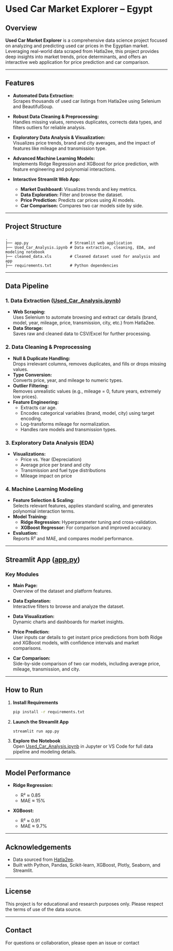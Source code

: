 # Used Car Market Explorer – Egypt

## Overview

**Used Car Market Explorer** is a comprehensive data science project focused on analyzing and predicting used car prices in the Egyptian market. Leveraging real-world data scraped from Hatla2ee, this project provides deep insights into market trends, price determinants, and offers an interactive web application for price prediction and car comparison.

---

## Features

- **Automated Data Extraction:**  
  Scrapes thousands of used car listings from Hatla2ee using Selenium and BeautifulSoup.

- **Robust Data Cleaning & Preprocessing:**  
  Handles missing values, removes duplicates, corrects data types, and filters outliers for reliable analysis.

- **Exploratory Data Analysis & Visualization:**  
  Visualizes price trends, brand and city averages, and the impact of features like mileage and transmission type.

- **Advanced Machine Learning Models:**  
  Implements Ridge Regression and XGBoost for price prediction, with feature engineering and polynomial interactions.

- **Interactive Streamlit Web App:**  
  - **Market Dashboard:** Visualizes trends and key metrics.
  - **Data Exploration:** Filter and browse the dataset.
  - **Price Prediction:** Predicts car prices using AI models.
  - **Car Comparison:** Compares two car models side by side.

---

## Project Structure

```
.
├── app.py                  # Streamlit web application
├── Used_Car_Analysis.ipynb # Data extraction, cleaning, EDA, and modeling notebook
├── cleaned_data.xls        # Cleaned dataset used for analysis and app
├── requirements.txt        # Python dependencies
```

---

## Data Pipeline

### 1. Data Extraction ([Used_Car_Analysis.ipynb](Used_Car_Analysis.ipynb))
- **Web Scraping:**  
  Uses Selenium to automate browsing and extract car details (brand, model, year, mileage, price, transmission, city, etc.) from Hatla2ee.
- **Data Storage:**  
  Saves raw and cleaned data to CSV/Excel for further processing.

### 2. Data Cleaning & Preprocessing
- **Null & Duplicate Handling:**  
  Drops irrelevant columns, removes duplicates, and fills or drops missing values.
- **Type Conversion:**  
  Converts price, year, and mileage to numeric types.
- **Outlier Filtering:**  
  Removes unrealistic values (e.g., mileage = 0, future years, extremely low prices).
- **Feature Engineering:**  
  - Extracts car age.
  - Encodes categorical variables (brand, model, city) using target encoding.
  - Log-transforms mileage for normalization.
  - Handles rare models and transmission types.

### 3. Exploratory Data Analysis (EDA)
- **Visualizations:**  
  - Price vs. Year (Depreciation)
  - Average price per brand and city
  - Transmission and fuel type distributions
  - Mileage impact on price

### 4. Machine Learning Modeling
- **Feature Selection & Scaling:**  
  Selects relevant features, applies standard scaling, and generates polynomial interaction terms.
- **Model Training:**  
  - **Ridge Regression:** Hyperparameter tuning and cross-validation.
  - **XGBoost Regressor:** For comparison and improved accuracy.
- **Evaluation:**  
  Reports R² and MAE, and compares model performance.

---

## Streamlit App ([app.py](app.py))

### Key Modules

- **Main Page:**  
  Overview of the dataset and platform features.

- **Data Exploration:**  
  Interactive filters to browse and analyze the dataset.

- **Data Visualization:**  
  Dynamic charts and dashboards for market insights.

- **Price Prediction:**  
  User inputs car details to get instant price predictions from both Ridge and XGBoost models, with confidence intervals and market comparisons.

- **Car Comparison:**  
  Side-by-side comparison of two car models, including average price, mileage, transmission, and city.

---

## How to Run

1. **Install Requirements**
    ```sh
    pip install -r requirements.txt
    ```

2. **Launch the Streamlit App**
    ```sh
    streamlit run app.py
    ```

3. **Explore the Notebook**  
   Open [Used_Car_Analysis.ipynb](Used_Car_Analysis.ipynb) in Jupyter or VS Code for full data pipeline and modeling details.

---

## Model Performance

- **Ridge Regression:**  
  - R² ≈ 0.85  
  - MAE ≈ 15%

- **XGBoost:**  
  - R² ≈ 0.91  
  - MAE ≈ 9.7%

---

## Acknowledgements

- Data sourced from [Hatla2ee](https://eg.hatla2ee.com/ar/car).
- Built with Python, Pandas, Scikit-learn, XGBoost, Plotly, Seaborn, and Streamlit.

---

## License

This project is for educational and research purposes only. Please respect the terms of use of the data source.

---

## Contact

For questions or collaboration, please open an issue or contact
